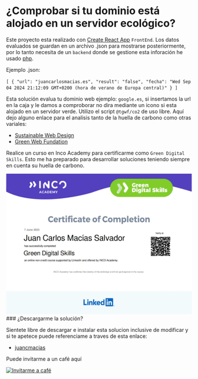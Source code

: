 # ¿Comprobar si tu dominio está alojado en un servidor ecológico?

Este proyecto esta realizado con [Create React App](https://es.legacy.reactjs.org/docs/create-a-new-react-app.html) `FrontEnd`. Los datos evaluados se guardan en un archivo .json para mostrarse posteriormente, por lo tanto necesita de un `backend` donde se gestione esta inforación he usado [php](https://www.php.net/).

Ejemplo .json:

`
[
  {
    "url": "juancarlosmacias.es",
    "result": "false",
    "fecha": "Wed Sep 04 2024 21:12:09 GMT+0200 (hora de verano de Europa central)"
  }
]
`

Esta solución evalua tu dominio web ejemplo: `google.es`, si insertamos la url en la caja y le damos a comproborar no dira mediante un icono si esta alojado en un servidor verde.
Utilizo el script `@tgwf/co2` de uso libre.
Aquí dejo alguno enlace para el analisis tanto de la huella de carbono como otras variales:
- [Sustainable Web Design](https://sustainablewebdesign.org/)
- [Green Web Fundation](https://www.thegreenwebfoundation.org/)

Realice un curso en Inco Academy para certificarme como `Green Digital Skills`.
Esto me ha preparado para desarrollar soluciones teniendo siempre en cuenta su huella de carbono.

<img src="https://github.com/juancmacias/Co2/blob/bfdf0e32b120592595290d328be9e59e218e33c8/public/Captura%20de%20pantalla%202023-06-07%20141515.jpg" alt="Green Digital Skills" >
### ¿Descargarme la solución?

Sientete libre de descargar e instalar esta solucion inclusive de modificar y si te apetece puede referenciame a traves de esta enlace:
-  [juancmacias](https://github.com/juancmacias/Portfolio)


Puede invitarme a un café aquí

<a href="https://www.buymeacoffee.com/juancmaciau" target="_blank"><img src="https://cdn.buymeacoffee.com/buttons/v2/default-blue.png" alt="Invitarme a café" style="height: 60px !important;width: 217px !important;" ></a>

